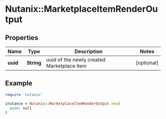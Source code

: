 # Nutanix::MarketplaceItemRenderOutput

## Properties

| Name | Type | Description | Notes |
| ---- | ---- | ----------- | ----- |
| **uuid** | **String** | uuid of the newly created Marketplace item | [optional] |

## Example

```ruby
require 'nutanix'

instance = Nutanix::MarketplaceItemRenderOutput.new(
  uuid: null
)
```


